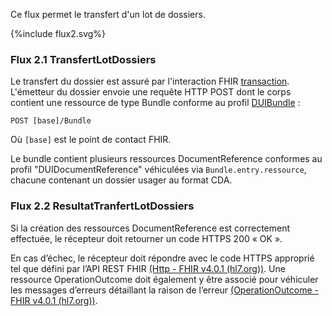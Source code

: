 Ce flux permet le transfert d'un lot de dossiers.

<div>{%include flux2.svg%}</div>

### Flux 2.1 TransfertLotDossiers

Le transfert du dossier est assuré par l'interaction FHIR <a href="https://hl7.org/fhir/R4/http.html#transaction">transaction</a>. L'émetteur du dossier envoie une requête HTTP POST dont le corps contient une ressource de type Bundle conforme au profil [DUIBundle](StructureDefinition-dui-bundle.html) : 

`POST [base]/Bundle`

Où `[base]` est le point de contact FHIR.

Le bundle contient plusieurs ressources DocumentReference conformes au profil "DUIDocumentReference" véhiculées via `Bundle.entry.ressource`, chacune contenant un dossier usager au format CDA.

### Flux 2.2 ResultatTranfertLotDossiers

Si la création des ressources DocumentReference est correctement effectuée, le récepteur doit retourner un code HTTPS 200 « OK ». 

En cas d’échec, le récepteur doit répondre avec le code HTTPS approprié tel que défini par l’API REST FHIR [(Http - FHIR v4.0.1 (hl7.org))](http://hl7.org/fhir/R4/http.html). Une ressource OperationOutcome doit également y être associé pour véhiculer les messages d’erreurs détaillant la raison de l’erreur [(OperationOutcome - FHIR v4.0.1 (hl7.org))](http://hl7.org/fhir/R4/operationoutcome.html).